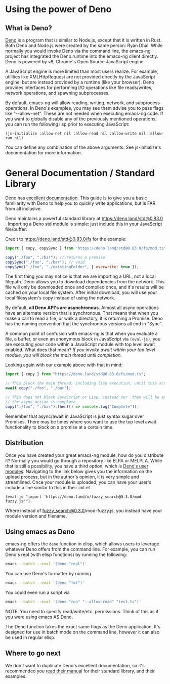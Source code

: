 # Using the power of Deno

## What is Deno?

[Deno](https://deno.land) is a program that is similar to Node.js, except that it is written in Rust. Both Deno and Node.js were created by the same person: Ryan Dhal. While normally you would invoke Deno via the command line, the emacs-ng project has integrated the Deno runtime into the emacs-ng client directly. Deno is powered by v8, Chrome's Open Source JavaScript engine.

A JavaScript engine is more limited than most users realize. For example, utilities like XMLHttpRequest are not provided directly by the JavaScript engine, but are instead provided by a runtime (like your browser). Deno provides interfaces for performing I/O operations like file reads/writes, network operations, and spawning subprocesses.

By default, emacs-ng will allow reading, writing, network, and subprocess operations. In Deno's examples, you may see them advise you to pass flags like "--allow-net". These are not needed when executing emacs-ng code. If you want to globally disable any of the previously mentioned operations, you can run the following lisp prior to executing JavaScript:

`(js-initialize :allow-net nil :allow-read nil :allow-write nil :allow-run nil)`

You can define any combination of the above arguments. See js-initialize's documentation for more information.

# General Documentation / Standard Library

Deno has [excellent documentation](https://deno.land/manual). This guide is to give you a basic familiarity with Deno to help you to quickly write applications, but is FAR from all inclusive.

Deno maintains a powerful standard library at https://deno.land/std@0.83.0 . Importing a Deno std module is simple: just include this in your JavaScript file/buffer:


Credit to https://deno.land/std@0.83.0/fs for the example:
```js
import { copy, copySync } from "https://deno.land/std@0.83.0/fs/mod.ts";

copy("./foo", "./bar"); // returns a promise
copySync("./foo", "./bar"); // void
copySync("./foo", "./existingFolder", { overwrite: true });
```

The first thing you may notice is that we are importing a URL, not a local filepath. Deno allows you to download dependencies from the network. This file will only be downloaded once and compiled once, and it's results will be cached on your local file system. After initial download, you will use your local filesystem's copy instead of using the network.

By default, **all Deno API's are asynchronous**. Almost all async operations have an alternate version that is synchronous. That means that when you make a call to read a file, or walk a directory, it is returning a Promise. Deno has the naming convention that the synchronous versions all end in "<name>Sync".

A common point of confusion with emacs-ng is that when you evaluate a file, a buffer, or even an anonymous block in JavaScript via `(eval-js)`, you are executing your code within a JavaScript module with top level await enabled. What does that mean? *If you invoke await within your top level module, you will block the main thread until completion.*

Looking again with our example above with that in mind:

```js
import { copy } from "https://deno.land/std@0.83.0/fs/mod.ts";

// This block the main thread, including lisp execution, until this action is completed
await copy("./foo", "./bar");

// This does not block JavaScript or Lisp, instead our .then will be executed once
// the async action is complete.
copy("./foo", "./bar").then(() => console.log("Complete"));
```

Remember that async/await in JavaScript is just syntax sugar over Promises. There may be times where you want to use the top level await functionality to block on a promise at a certain time.

## Distribution

Once you have created your great emacs-ng module, how do you distribute it? Normally you would go through a repository like ELPA or MELPLA. While that is still a possibility, you have a third option, which is [Deno's user modules](https://deno.land/x). Navigating to the link below gives you the information on the upload process, but in the author's opinion, it is very simple and streamlined. Once your module is uploaded, you can have your user's include a line similar to this in their init.el

`(eval-js "import 'https://deno.land/x/fuzzy_search@0.3.0/mod-fuzzy.js'")`

Where instead of fuzzy_search@0.3.0/mod-fuzzy.js, you instead have your module version and filename.

## Using emacs as Deno

emacs-ng offers the `deno` function in elisp, which allows users to leverage whatever Deno offers from the command line. For example, you can run Deno's repl (with elisp functions) by running the following:

```bash
emacs --batch --eval '(deno "repl")'
```

You can use Deno's formatter by running


```bash
emacs --batch --eval '(deno "fmt")'
```

You could even run a script via

```bash
emacs --batch --eval '(deno "run" "--allow-read" "test.ts")'
```

NOTE: You need to specify read/write/etc. permissions. Think of this as if you were using emacs AS Deno.

The Deno function takes the exact same flags as the Deno application. It's designed for use in batch mode on the command line, however it can also be used in regular elisp.

## Where to go next

We don't want to duplicate Deno's excellent documentation, so it's recommended you [read their manual](https://deno.land/manual) for their standard library, and their examples.
